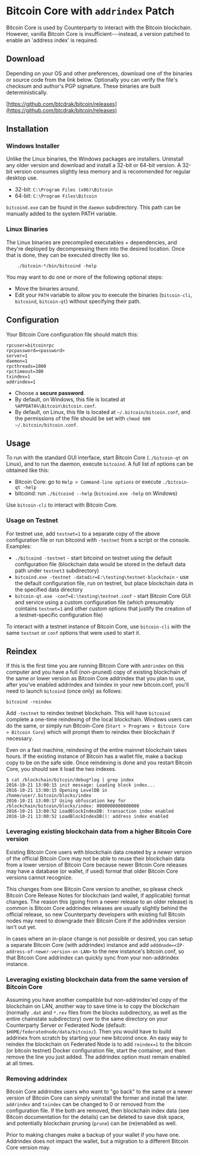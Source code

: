# Bitcoin Core with ``addrindex`` Patch

Bitcoin Core is used by Counterparty to interact with the Bitcoin blockchain.  However, vanilla Bitcoin Core is insufficient---instead, a version patched to enable an 'address index' is required.


## Download

Depending on your OS and other preferences, download one of the binaries or source code from the link below. Optionally you can verify the file's checksum and author's PGP signature. These binaries are built deterministically.

[https://github.com/btcdrak/bitcoin/releases](https://github.com/btcdrak/bitcoin/releases) 


## Installation

### Windows Installer

Unlike the Linux binaries, the Windows packages are installers. Uninstall any older version and download and install a 32-bit or 64-bit version. A 32-bit version consumes slightly less memory and is recommended for regular desktop use.

* 32-bit: `C:\Program Files (x86)\Bitcoin`
* 64-bit: `C:\Program Files\Bitcoin`

`bitcoind.exe` can be found in the `daemon` subdirectory. This path can be manually added to the system PATH variable.

### Linux Binaries

The Linux binaries are precompiled executables + dependencies, and they're deployed by decompressing them into the desired location. Once that is done, they can be executed directly like so. 

        ./bitcoin-*/bin/bitcoind -help

You may want to do one or more of the following optional steps:
* Move the binaries around.
* Edit your `PATH` variable to allow you to execute the binaries (`bitcoin-cli`, `bitcoind`, `bitcoin-qt`) without specifying their path.


## Configuration

Your Bitcoin Core configuration file should match this:

    rpcuser=bitcoinrpc
    rpcpassword=<password>
    server=1
    daemon=1
    rpcthreads=1000
    rpctimeout=300
    txindex=1
    addrindex=1

* Choose a **secure password**.
* By default, on Windows, this file is located at `%APPDATA%\Bitcoin\bitcoin.conf`.
* By default, on Linux, this file is located at `~/.bitcoin/bitcoin.conf`, and the permissions of the file should be set with `chmod 600 ~/.bitcoin/bitcoin.conf`.

## Usage

To run with the standard GUI interface, start Bitcoin Core (`./bitcoin-qt` on Linux), and to run the daemon, execute `bitcoind`. A full list of options can be obtained like this:
* Bitcoin Core: go to `Help > Command-line options` or execute `./bitcoin-qt -help`
* bitcoind: run `./bitcoind --help` (`bitcoind.exe -help` on Windows)

Use `bitcoin-cli` to interact with Bitcoin Core.

### Usage on Testnet 

For testnet use, add `testnet=1` to a separate copy of the above configuration file or run bitcoind with `-testnet` from a script or the console. Examples:
* `./bitcoind -testnet` - start bitcoind on testnet using the default configuration file (blockchain data would be stored in the default data path under `testnet3` subdirectory)
* `bitcoind.exe -testnet -datadir=E:\testing\testnet-blockchain` - use the default configuration file, run on testnet, but place blockchain data in the specified data directory
* `bitcoin-qt.exe -conf=E:\testing\testnet.conf` - start Bitcoin Core GUI and service using a custom configuration file (which presumably cointains `testnet=1` and other custom options that justify the creation of a testnet-specific configuration file)

To interact with a testnet instance of Bitcoin Core, use `bitcoin-cli` with the same `testnet` or `conf` options that were used to start it.

## Reindex

If this is the first time you are running Bitcoin Core with `addrindex` on this computer and you have a full (non-pruned) copy of existing blockchain of the same or lower version as Bitcoin Core addrindex that you plan to use, after you've enabled addrindex and txindex in your new bitcoin.conf, you'll need to launch `bitcoind` (once only) as follows:

    bitcoind -reindex

Add `-testnet` to reindex testnet blockchain. This will have `bitcoind` complete a one-time reindexing of the local blockchain. Windows users can do the same, or simply run Bitcoin-Core (`Start > Programs > Bitcoin Core > Bitcoin Core`) which will prompt them to reindex their blockchain if necessary. 

Even on a fast machine, reindexing of the entire mainnet blockchain takes hours. If the existing instance of Bitcoin has a wallet file, make a backup copy to be on the safe side. Once reindexing is done and you restart Bitcoin Core, you should see it load the two indexes.

```
$ cat /blockchain/bitcoin/debug*log | grep index
2016-10-21 13:00:15 init message: Loading block index...
2016-10-21 13:00:15 Opening LevelDB in /home/user/.bitcoin/blocks/index
2016-10-21 13:00:17 Using obfuscation key for /blockchain/bitcoin/blocks/index: 0000000000000000
2016-10-21 13:00:52 LoadBlockIndexDB: transaction index enabled
2016-10-21 13:00:52 LoadBlockIndexDB(): address index enabled
```

### Leveraging existing blockchain data from a higher Bitcoin Core version

Existing Bitcoin Core users with blockchain data created by a *newer* version of the official Bitcoin Core may not be able to reuse their blockchain data from a lower version of Bitcoin Core because newer Bitcoin Core releases may have a database (or wallet, if used) format that older Bitcoin Core versions cannot recognize. 

This changes from one Bitcoin Core version to another, so please check Bitcoin Core Release Notes for blockchain (and wallet, if applicable) format changes. The reason this (going from a newer release to an older release) is common is Bitcoin Core addrindex releases are usually slightly behind the official release, so new Counterparty developers with existing full Bitcoin nodes may need to downgrade their Bitcoin Core if the addrindex version isn't out yet.

In cases where an in-place change is not possible or desired, you can setup a separate Bitcoin Core (with addrindex) instance and add `adddnode=<IP-address-of-newer-version-on-LAN>` to the new instance's bitcoin.conf, so that Bitcoin Core addrindex can quickly sync from your non-addrindex instance.

### Leveraging existing blockchain data from the same version of Bitcoin Core

Assuming you have another compatible but non-addrindex'ed copy of the blockchain on LAN, another way to save time is to copy the blockchain (normally `.dat` and `*.rev` files from the blocks subdirectory, as well as the entire chainstate subdirectory) over to the same directory on your Counterparty Server or Federated Node (default: `$HOME/federatednode/data/bitcoin/`). Then you would have to build addrinex from scratch by starting your new bitcoind once. An easy way to reindex the blockchain on Federated Node is to add `reindex=1` to the bitcoin (or bitcoin testnet) Docker configuration file, start the container, and then remove the line you just added. The addrindex option must remain enabled at all times.

### Removing addrindex

Bitcoin Core addrindex users who want to "go back" to the same or a newer version of Bitcoin Core can simply uninstall the former and install the later. `addrindex` and `txindex` can be changed to 0 or removed from the configuration file. If the both are removed, then blockchain index data (see Bitcoin documentation for the details) can be deleted to save disk space, and potentially blockchain pruning (``prune``) can be (re)enabled as well.

Prior to making changes make a backup of your wallet if you have one. Addrindex does not impact the wallet, but a migration to a different Bitcoin Core version may.
